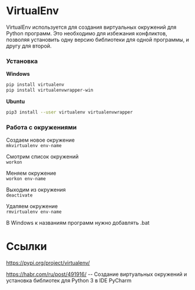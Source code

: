 # VirtualEnv

VirtualEnv используется для создания виртуальных окружений для Python программ. Это необходимо для избежания конфликтов, позволяя установить одну версию библиотеки для одной программы, и другу для второй.

### Установка

**Windows**
```bash
pip install virtualenv
pip install virtualenvwrapper-win
```


**Ubuntu**
```bash
pip3 install --user virtualenv virtualenvwrapper
```

### Работа с окружениями

Создаем новое окружение\
`mkvirtualenv env-name` 	

Смотрим список окружений\
`workon` 	

Меняем окружение\
`workon env-name` 

Выходим из окружения\
`deactivate` 	

Удаляем окружение\
`rmvirtualenv env-name` 	

В Windows к названиям программ нужно добавлять .bat

# Ссылки
https://pypi.org/project/virtualenv/

https://habr.com/ru/post/491916/ -- Создание виртуальных окружений и установка библиотек для Python 3 в IDE PyCharm
